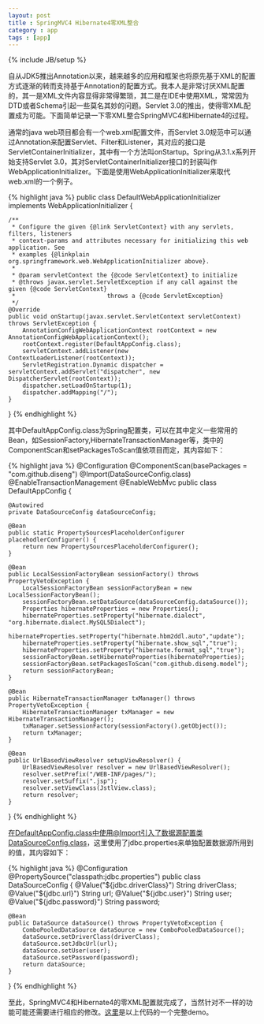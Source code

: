 ```yaml
---
layout: post
title : SpringMVC4 Hibernate4零XML整合 
category : app
tags : [app]
---
```

{% include JB/setup %}

自从JDK5推出Annotation以来，越来越多的应用和框架也将原先基于XML的配置方式逐渐的转而支持基于Annotation的配置方式。我本人是非常讨厌XML配置的，其一是XML文件内容显得非常得繁琐，其二是在IDE中使用XML，常常因为DTD或者Schema引起一些莫名其妙的问题。Servlet 3.0的推出，使得零XML配置成为可能。下面简单记录一下零XML整合SpringMVC4和Hibernate4的过程。

通常的java web项目都会有一个web.xml配置文件，而Servlet 3.0规范中可以通过Annotation来配置Servlet、Filter和Listener，其对应的接口是ServletContainerInitializer，其中有一个方法叫onStartup。Spring从3.1.x系列开始支持Servlet 3.0，其对ServletContainerInitializer接口的封装叫作WebApplicationInitializer。下面是使用WebApplicationInitializer来取代web.xml的一个例子。

{% highlight java %}
public class DefaultWebApplicationInitializer implements WebApplicationInitializer {

    /**
     * Configure the given {@link ServletContext} with any servlets, filters, listeners
     * context-params and attributes necessary for initializing this web application. See
     * examples {@linkplain org.springframework.web.WebApplicationInitializer above}.
     *
     * @param servletContext the {@code ServletContext} to initialize
     * @throws javax.servlet.ServletException if any call against the given {@code ServletContext}
     *                          throws a {@code ServletException}
     */
    @Override
    public void onStartup(javax.servlet.ServletContext servletContext) throws ServletException {
        AnnotationConfigWebApplicationContext rootContext = new AnnotationConfigWebApplicationContext();
        rootContext.register(DefaultAppConfig.class);
        servletContext.addListener(new ContextLoaderListener(rootContext));
        ServletRegistration.Dynamic dispatcher = servletContext.addServlet("dispatcher", new DispatcherServlet(rootContext));
        dispatcher.setLoadOnStartup(1);
        dispatcher.addMapping("/");
    }
}
{% endhighlight %}

其中DefaultAppConfig.class为Spring配置类，可以在其中定义一些常用的Bean，如SessionFactory,HibernateTransactionManager等，类中的ComponentScan和setPackagesToScan值依项目而定，其内容如下：

{% highlight java %}
@Configuration
@ComponentScan(basePackages = "com.github.diseng")
@Import(DataSourceConfig.class)
@EnableTransactionManagement
@EnableWebMvc
public class DefaultAppConfig {

    @Autowired
    private DataSourceConfig dataSourceConfig;

    @Bean
    public static PropertySourcesPlaceholderConfigurer placehodlerConfigurer() {
        return new PropertySourcesPlaceholderConfigurer();
    }

    @Bean
    public LocalSessionFactoryBean sessionFactory() throws PropertyVetoException {
        LocalSessionFactoryBean sessionFactoryBean = new LocalSessionFactoryBean();
        sessionFactoryBean.setDataSource(dataSourceConfig.dataSource());
        Properties hibernateProperties = new Properties();
        hibernateProperties.setProperty("hibernate.dialect", "org.hibernate.dialect.MySQL5Dialect");
        hibernateProperties.setProperty("hibernate.hbm2ddl.auto","update");
        hibernateProperties.setProperty("hibernate.show_sql","true");
        hibernateProperties.setProperty("hibernate.format_sql","true");
        sessionFactoryBean.setHibernateProperties(hibernateProperties);
        sessionFactoryBean.setPackagesToScan("com.github.diseng.model");
        return sessionFactoryBean;
    }

    @Bean
    public HibernateTransactionManager txManager() throws PropertyVetoException {
        HibernateTransactionManager txManager = new HibernateTransactionManager();
        txManager.setSessionFactory(sessionFactory().getObject());
        return txManager;
    }

    @Bean
    public UrlBasedViewResolver setupViewResolver() {
        UrlBasedViewResolver resolver = new UrlBasedViewResolver();
        resolver.setPrefix("/WEB-INF/pages/");
        resolver.setSuffix(".jsp");
        resolver.setViewClass(JstlView.class);
        return resolver;
    }
}
{% endhighlight %}

在DefaultAppConfig.class中使用@Import引入了数据源配置类DataSourceConfig.class，这里使用了jdbc.properties来单独配置数据源所用到的值，其内容如下：

{% highlight java %}
@Configuration
@PropertySource("classpath:jdbc.properties")
public class DataSourceConfig {
    @Value("${jdbc.driverClass}") String driverClass;
    @Value("${jdbc.url}") String url;
    @Value("${jdbc.user}") String user;
    @Value("${jdbc.password}") String password;

    @Bean
    public DataSource dataSource() throws PropertyVetoException {
        ComboPooledDataSource dataSource = new ComboPooledDataSource();
        dataSource.setDriverClass(driverClass);
        dataSource.setJdbcUrl(url);
        dataSource.setUser(user);
        dataSource.setPassword(password);
        return dataSource;
    }
}
{% endhighlight %}

至此，SpringMVC4和Hibernate4的零XML配置就完成了，当然针对不一样的功能可能还需要进行相应的修改。[这里](https://github.com/diseng/SpringMVC4-Hibernate4-ZeroXML-Template)是以上代码的一个完整demo。





